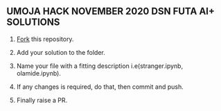## UMOJA HACK NOVEMBER 2020 DSN FUTA AI+ SOLUTIONS

1. [Fork](https://github.com/aiplus-futa/Umoja_nov_2020.git/fork) this repository.

2. Add your solution to the folder.

3. Name your file with a fitting description i.e(stranger.ipynb, olamide.ipynb). 

4. If any changes is required, do that, then commit and push.

5. Finally raise a PR.


